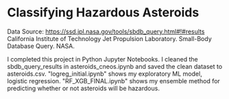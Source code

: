 # Classifying Hazardous Asteroids

Data Source: 
https://ssd.jpl.nasa.gov/tools/sbdb_query.html#!#results
California Institute of Technology Jet Propulsion Laboratory. Small-Body Database Query. NASA.

I completed this project in Python Jupyter Notebooks. I cleaned the sbdb_query_results in asteroids_cneos.ipynb and saved the clean dataset to 
asteroids.csv. "logreg_initial.ipynb" shows my exploratory ML model, logistic regression. "RF_XGB_FINAL.ipynb" shows my ensemble method for predicting 
whether or not asteroids will be hazardous. 
